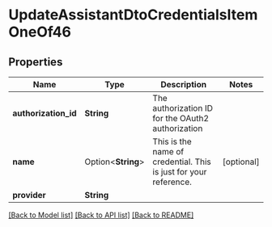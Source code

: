 # UpdateAssistantDtoCredentialsItemOneOf46

## Properties

Name | Type | Description | Notes
------------ | ------------- | ------------- | -------------
**authorization_id** | **String** | The authorization ID for the OAuth2 authorization | 
**name** | Option<**String**> | This is the name of credential. This is just for your reference. | [optional]
**provider** | **String** |  | 

[[Back to Model list]](../README.md#documentation-for-models) [[Back to API list]](../README.md#documentation-for-api-endpoints) [[Back to README]](../README.md)


